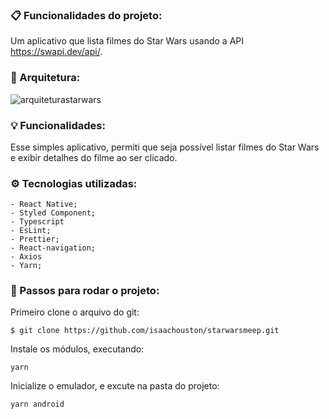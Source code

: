 ### :clipboard: Funcionalidades do projeto:

Um aplicativo que lista filmes do Star Wars usando a API https://swapi.dev/api/.

### :straight_ruler: Arquitetura:

![arquiteturastarwars](https://user-images.githubusercontent.com/43249054/95852277-e2832d80-0d29-11eb-993c-09c82a975b40.PNG)


### :bulb: Funcionalidades:

Esse simples aplicativo, permiti que seja possível listar filmes do Star Wars e exibir detalhes do filme ao ser clicado.


### ⚙️ Tecnologias utilizadas:

    - React Native;
    - Styled Component;
    - Typescript
    - EsLint;
    - Prettier;
    - React-navigation;
    - Axios
    - Yarn;
    
### :checkered_flag: Passos para rodar o projeto:

Primeiro clone o arquivo do git:

```
$ git clone https://github.com/isaachouston/starwarsmeep.git
```

Instale os módulos, executando:

```
yarn
```

Inicialize o emulador, e excute na pasta do projeto:

```
yarn android
```






